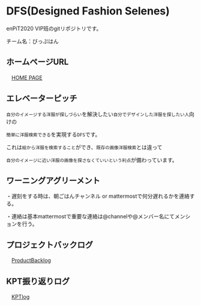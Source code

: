 # DFS(Designed Fashion Selenes)
enPiT2020 VIP班のgitリポジトリです。

チーム名：びっぷはん

## ホームページURL
　[HOME PAGE](http://13.113.194.238:443/)

## エレベーターピッチ
`自分のイメージする洋服が探しづらい`を解決したい`自分でデザインした洋服を探したい人`向けの

`簡単に洋服検索できる`を実現する`DFS`です。

これは`絵から洋服を検索すること`ができ、`既存の画像洋服検索`とは違って

`自分のイメージに近い洋服の画像を探さなくていいという利点`が備わっています。

## ワーニングアグリーメント
・遅刻をする時は、朝ごはんチャンネル or mattermostで何分遅れるかを連絡する。

・連絡は基本mattermostで重要な連絡は@channelや@メンバー名にてメンションを行う。

## プロジェクトバックログ
　[ProductBacklog](https://github.com/e185762/VIP_enPiT2020/projects/1)

## KPT振り返りログ
　[KPTlog](https://github.com/e185762/VIP_enPiT2020/projects/2)
